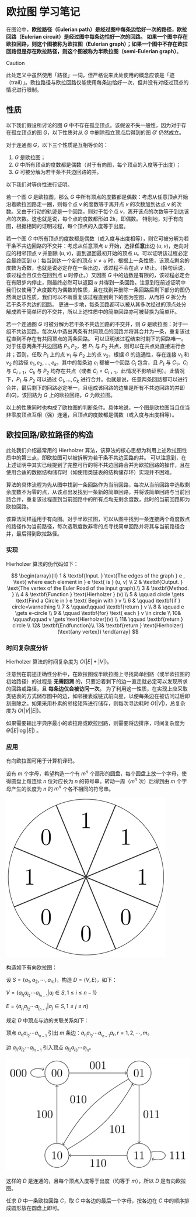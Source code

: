 # 欧拉图 学习笔记

在图论中，**欧拉路径（Eulerian path）**是经过图中每条边恰好一次的路径，**欧拉回路（Eulerian circuit）**是经过图中每条边恰好一次的回路。
如果一个图中存在欧拉回路，则这个图被称为**欧拉图（Eulerian graph）**；如果一个图中不存在欧拉回路但是存在欧拉路径，则这个图被称为**半欧拉图（semi-Eulerian graph）**。

> [!caution]
>
> 此处定义中虽然使用「路径」一词，但严格说来此处使用的概念应该是「迹（trail）」。欧拉路径与欧拉回路仅能使用每条边恰好一次，但并没有对经过顶点的情况进行限制。

## 性质

以下我们假设所讨论的图 $G$ 中不存在孤立顶点。该假设不失一般性，因为对于存在孤立顶点的图 $G$，以下性质对从 $G$ 中删除孤立顶点后得到的图 $G'$ 仍然成立。

对于连通图 $G$，以下三个性质是互相等价的：

1.  $G$ 是欧拉图；
2.  $G$ 中所有顶点的度数都是偶数（对于有向图，每个顶点的入度等于出度）；
3.  $G$ 可被分解为若干条不共边回路的并。

以下我们对等价性进行证明。

若一个图 $G$ 是欧拉图，那么 $G$ 中所有顶点的度数都是偶数：考虑从任意顶点开始沿着欧拉回路走一圈，则每个点 $v$ 的度数等于离开点 $v$ 的次数加到达点 $v$ 的次数。又由于行动的轨迹是一个回路，则对于每个点 $v$，离开该点的次数等于到达该点的次数。这也就是说，每个点的度数都形如 $2k$，即偶数。
特别地，对于有向图，根据相同的证明过程，每个顶点的入度等于出度。

若一个图 $G$ 中所有顶点的度数都是偶数（或入度与出度相等），则它可被分解为若干条不共边回路的不交并：考虑从任意顶点 $u$ 开始，选择**任意**出边 $(u, v)$，走向对应的相邻顶点 $v$ 并删除 $(u, v)$，直到返回最初开始的顶点 $u$。可以证明该过程必定会最终回到 $u$：每当到达一个新的顶点 $v \neq u$ 时，根据上一条性质，该顶点剩余的度数为奇数，也就是说必定存在一条出边，该过程不会在点 $v$ 终止。（换句话说，该过程会且仅会在回到点 $u$ 时停止。）又因图 $G$ 中的边数是有限的，该过程必定会在有限步内停止，则最终必然可以返回 $u$ 并得到一条回路。注意到在前述证明中我们仅使用了点度数均为偶数的性质，且在找到并删除一条回路后剩下部分的图仍然满足该性质，我们可以不断重复该过程直到剩下的图为空图，从而将 $G$ 拆分为若干条不共边的回路。
更进一步地，每条回路都可以被从其多次经过的顶点处分解成若干简单环的不交并，所以上述性质中的简单回路亦可被替换为简单环。

若一个连通图 $G$ 可被分解为若干条不共边回路的不交并，则 $G$ 是欧拉图：对于一组不共边回路，每次从中选出两条有共同顶点的回路并将其合并为一条，重复该过程直到不存在有共同顶点的两条回路。
可以证明该过程结束时剩下的回路唯一。对于任意两条不共边回路 $P_1, P_2$，若 $P_1$ 与 $P_2$ 共点，则可以在共点处直接进行合并；否则，任取 $P_1$ 上的点 $v_1$ 与 $P_2$ 上的点 $v_2$，根据 $G$ 的连通性，存在连接 $v_1$ 和 $v_2$ 的路径 $e_1, e_2, \ldots, e_k$，其中的每条边 $e_i$ 都被一个回路 $C_i$ 包含，且 $P_1$ 与 $C_1$，$C_i$ 与 $C_{i+1}$，$C_k$ 与 $P_2$ 均存在共点（或者 $C_i = C_{i+1}$，此情况不影响证明）。此情况下，$P_1$ 与 $P_2$ 可以通过 $C_1, \ldots, C_k$ 进行合并。也就是说，任意两条回路都可以进行合并，最后剩下的回路必定唯一，且组成该回路的边集是所有不共边回路的并即 $E(G)$，该回路为 $G$ 上的欧拉回路，$G$ 为欧拉图。

以上的性质同时也构成了欧拉图的判断条件。具体地说，一个图是欧拉图当且仅当非零度顶点互相（强）连通，且顶点的度数都是偶数（或入度与出度相等）。

## 欧拉回路/欧拉路径的构造

此处我们介绍最常用的 Hierholzer 算法，该算法的核心思想为利用上述欧拉图性质中的第三点，即欧拉图可以被拆解为若干条不共边回路的并。
可以注意到，在上述证明中其实已经提到了完整可行的将不共边回路合并为欧拉回路的操作，且在使用合适的数据结构储存时（如使用类链表的结构储存环）实现并不困难。

算法的具体流程为先从图中找到一条回路作为当前回路，每次从当前回路中选取剩余度数不为零的点，从该点出发找到一条新的简单回路，并将该简单回路与当前回路合并，重复该过程直到当前回路中的所有点均无剩余度数，此时的当前回路即为欧拉回路。

该算法同样适用于有向图。对于半欧拉图，可以从图中找到一条连接两个奇度数点的路径作为当前路径，每次选取度数非零的点寻找简单回路并将其与当前路径合并，最后得到欧拉路径。

### 实现

Hierholzer 算法的伪代码如下：

$$
\begin{array}{ll}
1 &  \textbf{Input. } \text{The edges of the graph } e , \text{ where each element in } e \text{ is } (u, v) \\
2 &  \textbf{Output. } \text{The vertex of the Euler Road of the input graph}.\\
3 &  \textbf{Method. } \\
4 &  \textbf{Function } \text{Hierholzer } (v) \\
5 &  \qquad circle \gets \text{Find a Circle in } e \text{ Begin with } v \\
6 &  \qquad \textbf{if } circle=\varnothing \\
7 &  \qquad\qquad \textbf{return } v \\
8 &  \qquad e \gets e-circle \\
9 &  \qquad \textbf{for} \text{ each } v \in circle \\
10&  \qquad\qquad v \gets \text{Hierholzer}(v) \\
11&  \qquad \textbf{return } circle \\
12&  \textbf{Endfunction}\\
13&  \textbf{return } \text{Hierholzer}(\text{any vertex})
\end{array}
$$

### 时间复杂度分析

Hierholzer 算法的时间复杂度为 $O(|E| + |V|)$。

注意到在前述正确性分析中，在欧拉图或半欧拉图上寻找简单回路（或半欧拉图的初始路径）的过程是 **无需回溯** 的，只要沿着剩下的边一直走就必定可以发现所求的回路或路径，且 **每条边仅会被访问一次**。
为了利用这一性质，在实现上应采取类链表的方式储存图中的边，如邻接表或链式前向星，以便每条边在被访问过后即刻删除之。如果采用朴素的邻接矩阵进行储存，则每次寻边耗时 $O(|V|)$，总复杂度为 $O(|V||E|)$。

如果需要输出字典序最小的欧拉路或欧拉回路，则需要将边排序，时间复杂度为 $\Theta(|E|\log |E|)$ 。

### 应用

有向欧拉图可用于计算机译码。

设有 $m$ 个字母，希望构造一个有 $m^n$ 个扇形的圆盘，每个圆盘上放一个字母，使得圆盘上每连续 $n$ 位对应长为 $n$ 的符号串。转动一周（$m^n$ 次）后得到由 $m$ 个字母产生的长度为 $n$ 的 $m^n$ 个各不相同的符号串。

![](images/euler1.svg)

构造如下有向欧拉图：

设 $S = \{a_1, a_2, \cdots, a_m\}$，构造 $D=\langle V, E\rangle$，如下：

$V = \{a_{i_1}a_{i_2}\cdots a_{i_{n-1}} |a_i \in S, 1 \leq i \leq n - 1 \}$

$E = \{a_{j_1}a_{j_2}\cdots a_{j_{n-1}}|a_j \in S, 1 \leq j \leq n\}$

规定 $D$ 中顶点与边的关联关系如下：

顶点 $a_{i_1}a_{i_2}\cdots a_{i_{n-1}}$ 引出 $m$ 条边：$a_{i_1}a_{i_2}\cdots a_{i_{n-1}}a_r, r=1, 2, \cdots, m$。

边 $a_{j_1}a_{j_2}\cdots a_{j_{n-1}}$ 引入顶点 $a_{j_2}a_{j_3}\cdots a_{j_{n}}$。

![](images/euler2.svg)

这样的 $D$ 是连通的，且每个顶点入度等于出度（均等于 $m$），所以 $D$ 是有向欧拉图。

任求 $D$ 中一条欧拉回路 $C$，取 $C$ 中各边的最后一个字母，按各边在 $C$ 中的顺序排成圆形放在圆盘上即可。